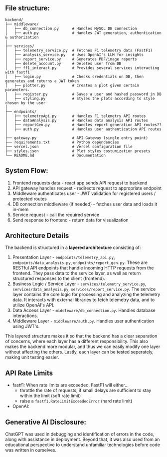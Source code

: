 ## File structure:
```
backend/
├── middleware/ 
│   ├── db_connection.py      # Handles MySQL DB connection
│   ├── auth.py               # Handles JWT generation, authentication & authorization
│
├── services/
│   ├── telemetry_service.py  # Fetches F1 telemetry data (FastF1)
│   ├── analysis_service.py   # Uses OpenAI's LLM for insights
│   ├── report_service.py     # Generates PDF/image reports
│   ├── delete_account.py     # Deletes user from DB
│   ├── ff1_interact.py       # Provides several services interacting with fastf1
│   ├── login.py              # Checks credentials on DB, then generates and returns a JWT token
│   ├── plotter.py            # Creates a plot given certain parameters. 
│   ├── register.py           # Saves a user and hashed password in DB
│   ├── styling.py            # Styles the plots according to style chosen by the user
│
├── endpoints/
│   ├── telemetryApi.py       # Handles F1 telemetry API routes
│   ├── dataAnalysis.py       # Handles data analysis API routes
│   ├── reportGen.py          # Handles report generation API routes??
│   ├── auth.py               # Handles user authentication API routes
│
├── gateway.py                # API Gateway (single entry point)
├── requirements.txt          # Python dependencies
├── vercel.json               # Vercel configuration file
├── styles.json               # Plot styles costumization presets
└── README.md                 # Documentation
```

## System Flow:
1. Frontend requests data - react app sends API request to backend
2. API gateway handles request - redirects request to appropriate endpoint
3. Middleware authenticates user - JWT validation for registered users / protected routes
4. DB connection middleware (if needed) - fetches user data and loads it in-mem
5. Service request - call the required service
6. Send response to frontend - return data for visualization

## Architecture Details
The backend is structured in a **layered architecture** consisting of:
1. Presentation Layer - `endpoints/telemetry_api.py`, `endpoints/data_analysis.py`, `endpoints/report_gen.py`. These are RESTful API endpoints that handle incoming HTTP requests from the frontend. They pass data to the service layer, as well as return structured responses to the client (frontend).
2. Business Logic / Service Layer - `services/telemetry_service.py`, `services/data_analysis.py`, `services/report_service.py`. The service layer contains the core logic for processing and analyzing the telemetry data. It interacts with external libraries to fetch telemetry data, and to utilize OpenAI's API.
3. Data Access Layer - `middleware/db_connection.py`. Handles database interactions. 
4. Middleware Layer - `middleware/auth.py`. Handles user authentication using JWT's.

This layered structure makes it so that the backend has a clear separation of concerns, where each layer has a different responsibility. This also makes the backend more modular, and thus we can easily modify one layer without affecting the others. Lastly, each layer can be tested seperately, making unit testing easier. 

## API Rate Limits
- fastf1: When rate limits are exceeded, FastF1 will either…
  - throttle the rate of requests, if small delays are sufficient to stay within the limit (soft rate limit)
  - raise a `fastf1.RateLimitExceededError` (hard rate limit)
- OpenAI: 

## Generative AI Disclosure:
ChatGPT was used in debugging and identification of errors in the code, along with assistance in deployment.
Beyond that, it was also used from an educational perspective to understand unfamiliar technologies before code was written in ourselves.